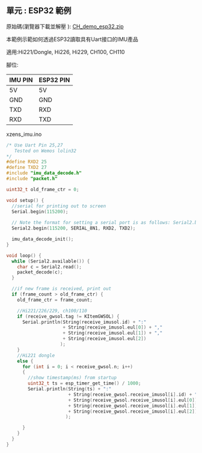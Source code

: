 ## 單元 : ESP32 範例

原始碼(瀏覽器下載並解壓 ): [CH_demo_esp32.zip](https://github.com/avmm9898/hipnuctw_doc/raw/master/03_Examples/esp32/CH_demo_esp32.zip)

本範例示範如何透過ESP32讀取具有Uart接口的IMU產品

適用:Hi221/Dongle, Hi226, Hi229, CH100, CH110



腳位:

| IMU PIN | ESP32 PIN |
| ------- | --------- |
| 5V      | 5V        |
| GND     | GND       |
| TXD     | RXD       |
| RXD     | TXD       |



xzens_imu.ino

```c++
/* Use Uart Pin 25,27
   Tested on Wemos lolin32
*/
#define RXD2 25
#define TXD2 27
#include "imu_data_decode.h"
#include "packet.h"

uint32_t old_frame_ctr = 0;

void setup() {
  //serial for printing out to screen
  Serial.begin(115200);
    
  // Note the format for setting a serial port is as follows: Serial2.begin(baud-rate, protocol, RX pin, TX pin);
  Serial2.begin(115200, SERIAL_8N1, RXD2, TXD2);

  imu_data_decode_init();
}

void loop() {
  while (Serial2.available()) {
    char c = Serial2.read();
    packet_decode(c);
  }

  //if new frame is received, print out
  if (frame_count > old_frame_ctr) {
    old_frame_ctr = frame_count;

    //Hi221/226/229, ch100/110
    if (receive_gwsol.tag != KItemGWSOL) {
      Serial.println(String(receive_imusol.id) + ":"
                     + String(receive_imusol.eul[0]) + ","
                     + String(receive_imusol.eul[1]) + ","
                     + String(receive_imusol.eul[2])
                    );
    }
    //Hi221 dongle
    else {
      for (int i = 0; i < receive_gwsol.n; i++)
      {
        //show timestamp(ms) from startup
        uint32_t ts = esp_timer_get_time() / 1000;
        Serial.println(String(ts) + ":"
                       + String(receive_gwsol.receive_imusol[i].id) + ","
                       + String(receive_gwsol.receive_imusol[i].eul[0]) + ","
                       + String(receive_gwsol.receive_imusol[i].eul[1]) + ","
                       + String(receive_gwsol.receive_imusol[i].eul[2])
                      );

      }
    }
  }
}
```

